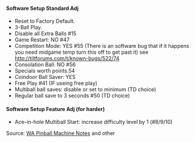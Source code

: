 #### Software Setup Standard Adj
-   Reset to Factory Default.
-   3-Ball Play.
-   Disable all Extra Balls #15
-   Game Restart: NO #47
-   Competition Mode: YES #55 (There is an software bug that if it happens you need midgame temp turn this off to get past it) see http://tiltforums.com/t/known-bugs/522/74
-   Consolation Ball: NO #56
-   Specials worth points.54
-   Coindoor Ball Saver: YES
-   Free Play #41 (IF useing free play)
-   Multiball ball saves: disable or set to minimum (TD choice)
-   Regular ball save to 3 seconds #50 (TD choice)
#### Software Setup Feature Adj (for harder)
-   Ace-in-hole Multiball Start: increase difficulty level by 1 (#8/9/10)

Source: [WA Pinball Machine Notes](http://wapinball.net/setups/) and other
